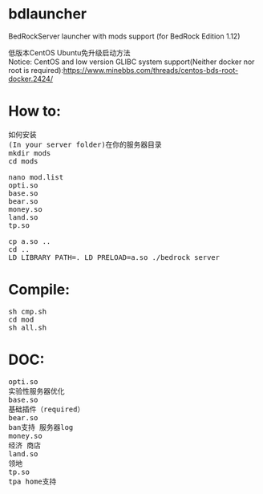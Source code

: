 # bdlauncher

BedRockServer launcher with mods support (for BedRock Edition 1.12) <br>

低版本CentOS Ubuntu免升级启动方法<br>
Notice: CentOS and low version GLIBC system support(Neither docker nor root is required):https://www.minebbs.com/threads/centos-bds-root-docker.2424/

# How to:
<pre>
如何安装
(In your server folder)在你的服务器目录
mkdir mods
cd mods

nano mod.list
opti.so
base.so
bear.so
money.so
land.so
tp.so

cp a.so ..
cd ..
LD_LIBRARY_PATH=. LD_PRELOAD=a.so ./bedrock_server
</pre>
# Compile:
<pre>
sh cmp.sh
cd mod
sh all.sh
</pre>
# DOC:
<pre>
opti.so
实验性服务器优化
base.so
基础插件（required）
bear.so
ban支持 服务器log
money.so
经济 商店
land.so
领地
tp.so
tpa home支持
</pre>
